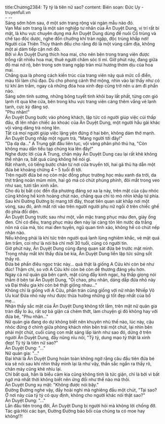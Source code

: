 title:Chương2384: Tỷ tỷ là tiên nữ sao?
content:
Biên soạn: Đức Uy - truyenfull.vn<br>- --<br>Sáng sớm hôm sau, ở một sơn trang rộng vài ngàn mẫu nào đó.<br>Vạn Mai sơn trang là một sản nghiệp tư nhân của Ân Duyệt Dung, vị trí rất bí mật, là khu vực chuyên dụng mà Ân Duyệt Dung dùng để nuôi Cổ trùng và chế tạo độc dược, nghe đồn chướng khí tràn ngập, độc trùng khắp nơi!<br>Người của Thiên Thủy thành đều cho rằng đó là một vùng cấm địa, không một ai dám tiếp cận nơi đó.<br>Bởi vì Ân Duyệt Dung thích hoa mai, cho nên bên trong trang viên được trồng rất nhiều hoa mai, thuê người chăm sóc tỉ mỉ. Giờ phút này, đang giữa độ mai nở rộ, bên trong sơn trang ngập tràn mùi hương thơm dịu của hoa mai.<br>Chẳng qua là phong cách kiến trúc của trang viên này quá mức cổ điển, màu tối làm chủ đạo. Dù cho phong cảnh thơ mộng, nhìn vào lại thấy như có tử khí âm trầm, ngay cả những đóa hoa xinh đẹp cũng trở nên u ám đi phần nào.<br>Sáng sớm tinh sương, những bông tuyết tinh khôi bay lất phất, từng cơn gió lạnh rít qua khe cửa, bên trong khu vực trang viên càng thêm vắng vẻ lạnh tanh, cực kỳ đáng sợ.<br>"Phu nhân!"<br>Ân Duyệt Dung bước vào phòng khách, lập tức có người giúp việc cúi thấp đầu, đi lên nhận chiếc áo khoác của Ân Duyệt Dung, một người hầu gái khác vội vàng dâng trà nóng lên.<br>Tất cả mọi người giúp việc lặng yên đứng ở hai bên, không dám thở mạnh.<br>Ân Duyệt Dung nhấp một ngụm trà, "Mang người tới đây!"<br>"Dạ dạ dạ..." A Trung gật đầu liên tục, vội vàng phân phó thủ hạ, "Còn không mau dẫn tiểu tạp chủng kia lên đây!"<br>Nghe được lời của A Trung, chân mày Ân Duyệt Dung cau lại rất khẽ không thể nhận ra, bất quá cũng không hề nói gì.<br>Rất nhanh, có tiếng bước chân từ nơi cửa truyền tới, hai gã thủ hạ dẫn một đứa bé khoảng chừng 4 – 5 tuổi đi tới.<br>Trên người đứa bé nọ còn mặc đồng phục trường học màu xanh da trời, da thịt trắng noãn mũm mĩm, hai gò má có chút phúng phính, đôi mắt trong veo như sao, tươi tắn xinh xắn.<br>Cho dù bị bắt cóc đến địa phương đáng sợ xa lạ này, trên mặt của cậu nhóc cũng không hề kinh hoảng chút nào, chẳng qua chỉ tò mò nhìn khắp tứ phía.<br>Sau khi Đường Đường bị mang tới đây, thoạt tiên quan sát khắp nơi một vòng, sau đó, ánh mắt rơi vào trên người người phụ nữ ngồi ở trên chiếc ghế đỏ phía đối diện.<br>Ân Duyệt Dung trước sau như một, vẫn mặc trang phục màu đen, giày ống đen. Chỉ có điều, trang phục màu đen này lại càng tôn lên nước da trắng nõn nà của mà, tóc mai đen tuyền, ngũ quan tinh xảo, không hề có chút nếp nhăn nào.<br>Nếu không phải là khí tức trên người quá lạnh lùng nghiêm khắc, vẻ mặt quá âm trầm, coi như là nói bà chỉ mới 30 tuổi, cũng có người tin.<br>Giờ phút này, Ân Duyệt Dung cũng đang quan sát đứa bé trước mặt mình.<br>Trong nháy mắt khi thấy đứa bé kia, Ân Duyệt Dung liền lập tức sửng sốt thấy rõ.<br>Đứa bé phấn điêu ngọc trác này... quả thật là giống A Cửu khi còn bé như đúc! Thậm chí, so với A Cửu khi còn bé còn dễ thương đáng yêu hơn.<br>Ngay cả nữ quản gia bên cạnh, mặt cũng đầy kinh ngạc, hạ thấp giọng nói thầm ở bên tai Ân Duyệt Dung, "Ôi chao, phu nhân, dáng dấp đứa nhỏ này và Đại thiếu gia khi còn bé thật giống nhau..."<br>Không chỉ là giống với A Cửu, phần trán cũng giống với nữ nhân Nhiếp Vô Ưu kia! Đứa nhỏ này như được thừa hưởng những gì tốt đẹp nhất của bố mẹ...<br>Nhận thấy sắc mặt của Ân Duyệt Dung không tốt lắm, trên mặt nữ quản gia tràn đầy lo âu, rất sợ bà giận cá chém thớt, làm chuyện gì đó không hay với đứa bé, "Phu nhân..."<br>Nữ quản gia đang do dự không biết nên khuyên nhủ thế nào, lúc này, cậu nhóc đứng ở chính giữa phòng khách nhìn bên trái một chút, lại nhìn bên phải một chút, cuối cùng con mắt sáng lấp lánh như sao đó, dừng ở trên người Ân Duyệt Dung, đầy nũng nĩu nói, "Tỷ tỷ, dung mạo tỷ thật là xinh đẹp! Tỷ tỷ là tiên nữ sao?"<br>Ân Duyệt Dung: "..."<br>Nữ quản gia: "..."<br>Đại khái là Ân Duyệt Dung hoàn toàn không ngờ rằng câu đầu tiên đứa bé kia sẽ nói sau khi nhìn thấy mình lại là như vậy, thần sắc ngẩn ra thấy rõ, chân mày cũng khẽ nhíu lại.<br>Chỉ bất quá, hẳn là biểu cảm kia cũng không tính là tức giận, chỉ là bởi vì bất ngờ mà nhất thời không biết nên ứng đối như thế nào mà thôi.<br>Ân Duyệt Dung xụ mặt: "Không được nói bậy."<br>Đường Đường nghe vậy, đầy hoài nghi mà nghiêng đầu một chút, "Tại sao? Ở nơi này của tỷ tỷ có quy định, không cho người khác nói thật sao?"<br>Ân Duyệt Dung: "..."<br>Lần đầu tiên trong đời, Ân Duyệt Dung bị người hỏi mà không lời chống đỡ.<br>Tác giả:Hỏi các bạn, Đường Đường bảo bối của chúng ta có moe hay không!?!